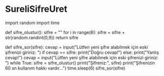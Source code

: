 # SureliSifreUret
import random 
import time

def sifre_olustur(): 
    sifre = ""
    for i in range(6): 
        sifre = sifre + str(random.randint(0,9))
    return sifre 

def sifre_sor(sifre): 
    cevap = input("Lütfen yeni şifre alabilmek için eski şifrenizi giriniz: ") 
    if cevap == sifre:
        print("Doğru cevap!") 
    else: 
        print("Yanlış cevap!") 
        cevap = input("Lütfen yeni şifre alabilmek için eski şifrenizi giriniz: ") 
while True: 
    sifre = sifre_olustur() 
    print("Şifreniz:", sifre) 
    print("Şifrenizin 60 sn kullanım hakkı vardır...")
    time.sleep(6) 
    sifre_sor(sifre) 

